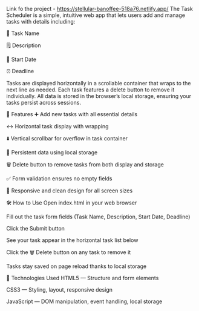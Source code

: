 Link fo the project - 
https://stellular-banoffee-518a76.netlify.app/
The Task Scheduler is a simple, intuitive web app that lets users add and manage tasks with details including:

📝 Task Name

🗒️ Description

📅 Start Date

⏰ Deadline

Tasks are displayed horizontally in a scrollable container that wraps to the next line as needed. Each task features a delete button to remove it individually. All data is stored in the browser’s local storage, ensuring your tasks persist across sessions.

🚀 Features
➕ Add new tasks with all essential details

↔️ Horizontal task display with wrapping

⬇️ Vertical scrollbar for overflow in task container

💾 Persistent data using local storage

🗑️ Delete button to remove tasks from both display and storage

✅ Form validation ensures no empty fields

📱 Responsive and clean design for all screen sizes

🛠️ How to Use
Open index.html in your web browser

Fill out the task form fields (Task Name, Description, Start Date, Deadline)

Click the Submit button

See your task appear in the horizontal task list below

Click the 🗑️ Delete button on any task to remove it

Tasks stay saved on page reload thanks to local storage

🧰 Technologies Used
HTML5 — Structure and form elements

CSS3 — Styling, layout, responsive design

JavaScript — DOM manipulation, event handling, local storage
